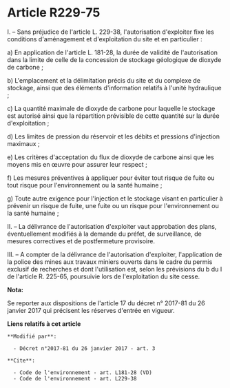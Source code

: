 # Article R229-75

I. – Sans préjudice de l'article L. 229-38, l'autorisation d'exploiter fixe les conditions d'aménagement et d'exploitation du
site et en particulier :

a) En application de l'article L. 181-28, la durée de validité de l'autorisation dans la limite de celle de la concession de
stockage géologique de dioxyde de carbone ;

b) L'emplacement et la délimitation précis du site et du complexe de stockage, ainsi que des éléments d'information relatifs
à l'unité hydraulique ;

c) La quantité maximale de dioxyde de carbone pour laquelle le stockage est autorisé ainsi que la répartition prévisible de
cette quantité sur la durée d'exploitation ;

d) Les limites de pression du réservoir et les débits et pressions d'injection maximaux ;

e) Les critères d'acceptation du flux de dioxyde de carbone ainsi que les moyens mis en œuvre pour assurer leur respect ;

f) Les mesures préventives à appliquer pour éviter tout risque de fuite ou tout risque pour l'environnement ou la santé
humaine ;

g) Toute autre exigence pour l'injection et le stockage visant en particulier à prévenir un risque de fuite, une fuite ou un
risque pour l'environnement ou la santé humaine ;

II. – La délivrance de l'autorisation d'exploiter vaut approbation des plans, éventuellement modifiés à la demande du préfet,
de surveillance, de mesures correctives et de postfermeture provisoire.

III. – A compter de la délivrance de l'autorisation d'exploiter, l'application de la police des mines aux travaux miniers
ouverts dans le cadre du permis exclusif de recherches et dont l'utilisation est, selon les prévisions du b du I de l'article
R. 225-65, poursuivie lors de l'exploitation du site cesse.

**Nota:**

Se reporter aux dispositions de l'article 17 du décret n° 2017-81 du 26 janvier 2017 qui précisent les réserves d'entrée en
vigueur.

**Liens relatifs à cet article**

	**Modifié par**:

	  - Décret n°2017-81 du 26 janvier 2017 - art. 3

	**Cite**:

	  - Code de l'environnement - art. L181-28 (VD)
	  - Code de l'environnement - art. L229-38
